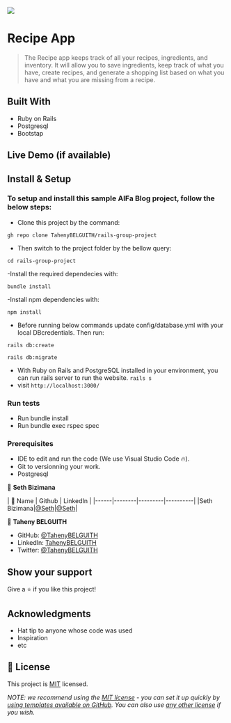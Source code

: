 ![](https://img.shields.io/badge/Microverse-blueviolet)

# Recipe App

> The Recipe app keeps track of all your recipes, ingredients, and inventory. It will allow you to save ingredients, keep track of what you have, create recipes, and generate a shopping list based on what you have and what you are missing from a recipe.


## Built With

- Ruby on Rails
- Postgresql
- Bootstap

## Live Demo (if available)

## Install & Setup

### To setup and install this sample AlFa Blog project, follow the below steps:

- Clone this project by the command:

`gh repo clone TahenyBELGUITH/rails-group-project`

- Then switch to the project folder by the bellow query:

`cd rails-group-project`

-Install the required dependecies with:

`bundle install`

-Install npm dependencies with:

`npm install`

- Before running below commands update config/database.yml with your local DBcredentials. Then run:

`rails db:create`

`rails db:migrate`



- With Ruby on Rails and PostgreSQL installed in your environment, you can run rails server to run the website.
`rails s`
- visit `http://localhost:3000/`

### Run tests

- Run bundle install
- Run bundle exec rspec spec

### Prerequisites

- IDE to edit and run the code (We use Visual Studio Code 🔥).
- Git to versionning your work.
- Postgresql

👤 **Seth Bizimana**

| 👤 Name | Github | LinkedIn |
|------|--------|---------|----------|
|Seth Bizimana|[@Seth](https://github.com/Sevenpros)|[@Seth](https://www.linkedin.com/in/sethbizimana/)|

👤 **Taheny BELGUITH**

- GitHub: [@TahenyBELGUITH](https://github.com/TahenyBELGUITH)
- LinkedIn: [TahenyBELGUITH](https://www.linkedin.com/in/belguith-taheny/)
- Twitter: [@TahenyBELGUITH](https://twitter.com/BelguithTaheny)


## Show your support

Give a ⭐️ if you like this project!

## Acknowledgments

- Hat tip to anyone whose code was used
- Inspiration
- etc

## 📝 License

This project is [MIT](./LICENSE) licensed.

_NOTE: we recommend using the [MIT license](https://choosealicense.com/licenses/mit/) - you can set it up quickly by [using templates available on GitHub](https://docs.github.com/en/communities/setting-up-your-project-for-healthy-contributions/adding-a-license-to-a-repository). You can also use [any other license](https://choosealicense.com/licenses/) if you wish._
